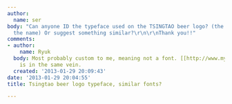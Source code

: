 ```yaml
---
author:
  name: ser
body: "Can anyone ID the typeface used on the TSINGTAO beer logo? (the one used for
  the name) Or suggest something similar?\r\n\r\nThank you!!"
comments:
- author:
    name: Ryuk
  body: Most probably custom to me, meaning not a font. [[http://www.myfonts.com/fonts/itc/quorum/|Quorum]]
    is in the same vein.
  created: '2013-01-29 20:09:43'
date: '2013-01-29 20:04:55'
title: Tsingtao beer logo typeface, similar fonts?

---
```

